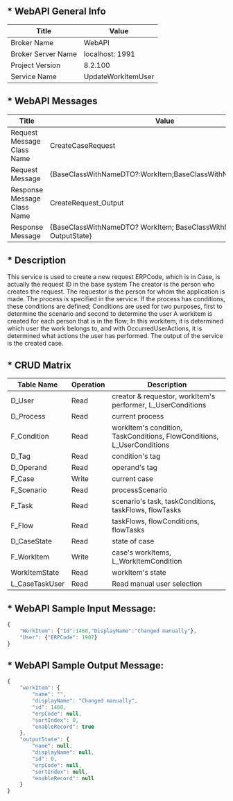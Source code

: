 ## * WebAPI General Info

| Title               | Value              |
| ---                 | ---                |
| Broker Name         | WebAPI		       |
| Broker Server Name  | localhost: 1991    |
| Project Version     | 8.2.100            |
| Service Name        | UpdateWorkItemUser |

 
## * WebAPI Messages
     
| Title | Value |
| --- | --- |
| Request Message Class Name  | CreateCaseRequest |
| Request Message             | {BaseClassWithNameDTO?:WorkItem;BaseClassWithNameDTO?:User} |
| Response Message Class Name | CreateRequest_Output|
| Response Message            | {BaseClassWithNameDTO? WorkItem; BaseClassWithNameDTO? OutputState} |

## * Description

This service is used to create a new request
ERPCode, which is in Case, is actually the request ID in the base system
The creator is the person who creates the request.
The requestor is the person for whom the application is made.
The process is specified in the service.
If the process has conditions, these conditions are defined; Conditions are used for two purposes, first to determine the scenario and second to determine the user
A workitem is created for each person that is in the flow; In this workitem, it is determined which user the work belongs to, and with OccurredUserActions, it is determined what actions the user has performed.
The output of the service is the created case.

## * CRUD Matrix
     
| Table Name     | Operation | Description                                                            |
| ---            | ---       | ---                                                                    |
| D_User         | Read      | creator & requestor, workItem's performer, L_UserConditions            |
| D_Process      | Read      | current process                                                        |
| F_Condition    | Read      | workItem's condition, TaskConditions, FlowConditions, L_UserConditions |
| D_Tag          | Read      | condition's tag                                                        |
| D_Operand      | Read      | operand's tag                                                          |
| F_Case         | Write     | current case                                                           |
| F_Scenario     | Read      | processScenario                                                        |
| F_Task         | Read      | scenario's task, taskConditions, taskFlows, flowTasks                  |
| F_Flow         | Read      | taskFlows, flowConditions, flowTasks                                   |
| D_CaseState    | Read      | state of case                                                          |
| F_WorkItem     | Write     | case's workItems, L_WorkItemCondition                                  |
| WorkItemState  | Read      | workItem's state                                                       |
| L_CaseTaskUser | Read      | Read manual user selection                                             |


## * WebAPI Sample Input Message:

```javascript
{    
    "WorkItem": {"Id":1460,"DisplayName":"Changed manually"},
    "User": {"ERPCode": 1907}
}


```

## * WebAPI Sample Output Message:
```javascript
{
    "workItem": {
        "name": "",
        "displayName": "Changed manually",
        "id": 1460,
        "erpCode": null,
        "sortIndex": 0,
        "enableRecord": true
    },
    "outputState": {
        "name": null,
        "displayName": null,
        "id": 0,
        "erpCode": null,
        "sortIndex": null,
        "enableRecord": null
    }
}

```